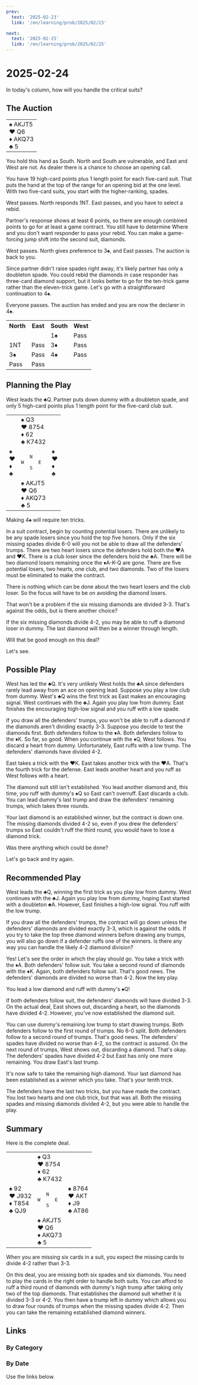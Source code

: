 ```yaml
---
prev:
  text: '2025-02-23'
  link: '/en/learning/prob/2025/02/23'

next:
  text: '2025-02-25'
  link: '/en/learning/prob/2025/02/25'
---
```


# 2025-02-24

In today's column, how will you handle the critical suits?

<Badge type="warning" text="Play"/>

## The Auction

<table class="hand">
	<tr>
		<td>♠ AKJT5<br>♥ Q6<br>♦ AKQ73<br>♣ 5</td>
	</tr>
</table>

You hold this hand as South. North and South are vulnerable, and East and West are not. As dealer there is a chance to choose an opening call.

You have 19 high-card points plus 1 length point for each five-card suit. That puts the hand at the top of the range for an opening bid at the one level. With two five-card suits, you start with the higher-ranking, spades.

West passes. North responds 1NT. East passes, and you have to select a rebid.

Partner's response shows at least 6 points, so there are enough combined points to go for at least a game contract. You still have to determine Where and you don't want responder to pass your rebid. You can make a game-forcing jump shift into the second suit, diamonds.

West passes. North gives preference to 3♠, and East passes. The auction is back to you.

Since partner didn't raise spades right away, it's likely partner has only a doubleton spade. You could rebid the diamonds in case responder has three-card diamond support, but it looks better to go for the ten-trick game rather than the eleven-trick game. Let's go with a straightforward continuation to 4♠.

Everyone passes. The auction has ended and you are now the declarer in 4♠.

<table class="auction">
	<tr>
		<th>North</th>
		<th>East</th>
		<th>South</th>
		<th>West</th>
	</tr>
	<tr>
		<td></td>
		<td></td>
		<td>1♠</td>
		<td>Pass</td>
	</tr>
	<tr>
		<td>1NT</td>
		<td>Pass</td>
		<td>3♦</td>
		<td>Pass</td>
	</tr>
	<tr>
		<td>3♠</td>
		<td>Pass</td>
		<td>4♠</td>
		<td>Pass</td>
	</tr>
	<tr>
		<td>Pass</td>
		<td>Pass</td>
		<td></td>
		<td></td>
	</tr>
</table>

## Planning the Play

West leads the ♣Q. Partner puts down dummy with a doubleton spade, and only 5 high-card points plus 1 length point for the five-card club suit.

<table class="deal">
	<tr>
		<td></td>
		<td>♠ Q3<br>♥ 8754<br>♦ 62<br>♣ K7432</td>
		<td></td>
	</tr>
	<tr>
		<td>♠ <br>♥ <br>♦ <br>♣ </td>
		<td><pre>   N<br>W     E<br>   S</pre></td>
		<td>♠ <br>♥ <br>♦ <br>♣ </td>
	</tr>
	<tr>
		<td></td>
		<td>♠ AKJT5<br>♥ Q6<br>♦ AKQ73<br>♣ 5</td>
		<td></td>
	</tr>
</table>

Making 4♠ will require ten tricks.

In a suit contract, begin by counting potential losers. There are unlikely to be any spade losers since you hold the top five honors. Only if the six missing spades divide 6-0 will you not be able to draw all the defenders' trumps. There are two heart losers since the defenders hold both the ♥A and ♥K. There is a club loser since the defenders hold the ♣A. There will be two diamond losers remaining once the ♦A-K-Q are gone. There are five potential losers, two hearts, one club, and two diamonds. Two of the losers must be eliminated to make the contract.

There is nothing which can be done about the two heart losers and the club loser. So the focus will have to be on avoiding the diamond losers.

That won't be a problem if the six missing diamonds are divided 3-3. That's against the odds, but is there another choice?

If the six missing diamonds divide 4-2, you may be able to ruff a diamond loser in dummy. The last diamond will then be a winner through length.

Will that be good enough on this deal?

Let's see.

## Possible Play

West has led the ♣Q. It's very unlikely West holds the ♣A since defenders rarely lead away from an ace on opening lead. Suppose you play a low club from dummy. West's ♣Q wins the first trick as East makes an encouraging signal. West continues with the ♣J. Again you play low from dummy. East finishes the encouraging high-low signal and you ruff with a low spade.

If you draw all the defenders' trumps, you won't be able to ruff a diamond if the diamonds aren't dividing exactly 3-3. Suppose you decide to test the diamonds first. Both defenders follow to the ♦A. Both defenders follow to the ♦K. So far, so good. When you continue with the ♦Q, West follows. You discard a heart from dummy. Unfortunately, East ruffs with a low trump. The defenders' diamonds have divided 4-2.

East takes a trick with the ♥K. East takes another trick with the ♥A. That's the fourth trick for the defense. East leads another heart and you ruff as West follows with a heart.

The diamond suit still isn't established. You lead another diamond and, this time, you ruff with dummy's ♠Q so East can't overruff. East discards a club. You can lead dummy's last trump and draw the defenders' remaining trumps, which takes three rounds.

Your last diamond is an established winner, but the contract is down one. The missing diamonds divided 4-2 so, even if you drew the defenders' trumps so East couldn't ruff the third round, you would have to lose a diamond trick.

Was there anything which could be done?

Let's go back and try again.

## Recommended Play

West leads the ♣Q, winning the first trick as you play low from dummy. West continues with the ♣J. Again you play low from dummy, hoping East started with a doubleton ♣A. However, East finishes a high-low signal. You ruff with the low trump.

If you draw all the defenders' trumps, the contract will go down unless the defenders' diamonds are divided exactly 3-3, which is against the odds. If you try to take the top three diamond winners before drawing any trumps, you will also go down if a defender ruffs one of the winners. Is there any way you can handle the likely 4-2 diamond division?

Yes! Let's see the order in which the play should go. You take a trick with the ♦A. Both defenders' follow suit. You take a second round of diamonds with the ♦K. Again, both defenders follow suit. That's good news. The defenders' diamonds are divided no worse than 4-2. Now the key play.

You lead a low diamond and ruff with dummy's ♠Q!

If both defenders follow suit, the defenders' diamonds will have divided 3-3. On the actual deal, East shows out, discarding a heart, so the diamonds have divided 4-2. However, you've now established the diamond suit.

You can use dummy's remaining low trump to start drawing trumps. Both defenders follow to the first round of trumps. No 6-0 split. Both defenders follow to a second round of trumps. That's good news. The defenders' spades have divided no worse than 4-2, so the contract is assured. On the next round of trumps, West shows out, discarding a diamond. That's okay. The defenders' spades have divided 4-2 but East has only one more remaining. You draw East's last trump.

It's now safe to take the remaining high diamond. Your last diamond has been established as a winner which you take. That's your tenth trick.

The defenders have the last two tricks, but you have made the contract. You lost two hearts and one club trick, but that was all. Both the missing spades and missing diamonds divided 4-2, but you were able to handle the play.

## Summary

Here is the complete deal.

<table class="deal">
	<tr>
		<td></td>
		<td>♠ Q3<br>♥ 8754<br>♦ 62<br>♣ K7432</td>
		<td></td>
	</tr>
	<tr>
		<td>♠ 92<br>♥ J932<br>♦ T854<br>♣ QJ9</td>
		<td><pre>   N<br>W     E<br>   S</pre></td>
		<td>♠ 8764<br>♥ AKT<br>♦ J9<br>♣ AT86</td>
	</tr>
	<tr>
		<td></td>
		<td>♠ AKJT5<br>♥ Q6<br>♦ AKQ73<br>♣ 5</td>
		<td></td>
	</tr>
</table>

When you are missing six cards in a suit, you expect the missing cards to divide 4-2 rather than 3-3.

On this deal, you are missing both six spades and six diamonds. You need to play the cards in the right order to handle both suits. You can afford to ruff a third round of diamonds with dummy's high trump after taking only two of the top diamonds. That establishes the diamond suit whether it is divided 3-3 or 4-2. You then have a trump left in dummy which allows you to draw four rounds of trumps when the missing spades divide 4-2. Then you can take the remaining established diamond winners.

## Links

[<Badge type="tip" text="Go to Practice"/>](/en/practice/prob/2025/02/24)

### By Category

[<Badge type="tip" text="<--"/>](/en/learning/prob/2025/02/22)
[<Badge type="tip" text="Calendar"/>](/en/learning/calendar/2025/02)
[<Badge type="tip" text="-->"/>](/en/learning/prob/2025/02/27)

### By Date

Use the links below.